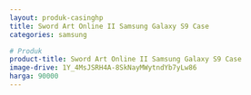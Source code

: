 ```yaml
---
layout: produk-casinghp
title: Sword Art Online II Samsung Galaxy S9 Case
categories: samsung

# Produk
product-title: Sword Art Online II Samsung Galaxy S9 Case
image-drive: 1Y_4MsJSRH4A-8SkNayMWytndYb7yLw86
harga: 90000
---
```

